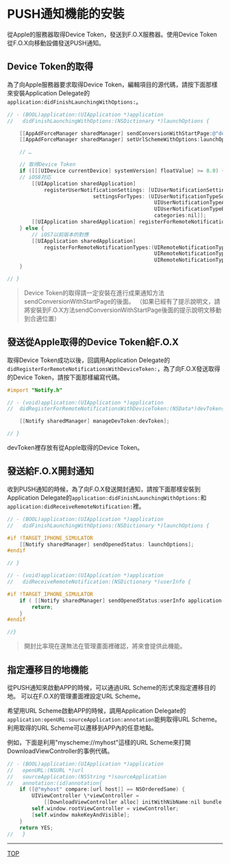 # PUSH通知機能的安裝
從Apple的服務器取得Device Token，發送到F.O.X服務器。使用Device Token從F.O.X向移動設備發送PUSH通知。

## Device Token的取得

為了向Apple服務器要求取得Device Token，編輯項目的源代碼，請按下面那樣來安裝Application Delegate的`application:didFinishLaunchingWithOptions:`。

```objective-c
// - (BOOL)application:(UIApplication *)application
//   didFinishLaunchingWithOptions:(NSDictionary *)launchOptions {

	[[AppAdForceManager sharedManager] sendConversionWithStartPage:@"default"];
	[[AppAdForceManager sharedManager] setUrlSchemeWithOptions:launchOptions];

	// …

	// 取得Device Token
	if ([[[UIDevice currentDevice] systemVersion] floatValue] >= 8.0) {
	// iOS8対応
		[[UIApplication sharedApplication]
			registerUserNotificationSettings: [UIUserNotificationSettings
							settingsForTypes: (UIUserNotificationTypeSound |
												UIUserNotificationTypeAlert |
												UIUserNotificationTypeBadge)
												categories:nil]];
		[[UIApplication sharedApplication] registerForRemoteNotifications];
	} else {
		// iOS7以前版本的對應
		[[UIApplication sharedApplication]
			registerForRemoteNotificationTypes:(UIRemoteNotificationTypeBadge |
												UIRemoteNotificationTypeSound |
												UIRemoteNotificationTypeAlert)];
	}

// }
```

> Device Token的取得請一定安裝在進行成果通知方法sendConversionWithStartPage的後面。
（如果已經有了提示說明文，請將安裝到F.O.X方法sendConversionWithStartPage後面的提示說明文移動到合適位置）

## 發送從Apple取得的Device Token給F.O.X

取得Device Token成功以後，回調用Application Delegate的`didRegisterForRemoteNotificationsWithDeviceToken:`，為了向F.O.X發送取得的Device Token，請按下面那樣編寫代碼。


```objective-c
#import "Notify.h"

// - (void)application:(UIApplication *)application
//	didRegisterForRemoteNotificationsWithDeviceToken:(NSData*)devToken{

	[[Notify sharedManager] manageDevToken:devToken];

// }
```
devToken裡存放有從Apple取得的Device Token。

## 發送給F.O.X開封通知

收到PUSH通知的時候，為了向F.O.X發送開封通知，請按下面那樣安裝到Application Delegate的`application:didFinishLaunchingWithOptions:`和`application:didReceiveRemoteNotification:`裡。


```objective-c
// - (BOOL)application:(UIApplication *)application
//   didFinishLaunchingWithOptions:(NSDictionary *)launchOptions {

#if !TARGET_IPHONE_SIMULATOR
	[[Notify sharedManager] sendOpenedStatus: launchOptions];
#endif

// }
```

```objective-c
// - (void)application:(UIApplication *)application
//	 didReceiveRemoteNotification:(NSDictionary *)userInfo {

#if !TARGET_IPHONE_SIMULATOR
	if ( [[Notify sharedManager] sendOpenedStatus:userInfo application:application] ) {
		return;
	}
#endif

//}
```

> 開封比率現在還無法在管理畫面裡確認，將來會提供此機能。


## 指定遷移目的地機能

從PUSH通知來啟動APP的時候，可以通過URL Scheme的形式來指定遷移目的地。
可以在F.O.X的管理畫面裡設定URL Scheme。

希望用URL Scheme啟動APP的時候，調用Application Delegate的`application:openURL:sourceApplication:annotation`能夠取得URL Scheme。利用取得的URL Scheme可以遷移到APP內的任意地點。

例如，下面是利用"myscheme://myhost"這樣的URL Scheme來打開DownloadViewController的事例代碼。

```objective-c
// - (BOOL)application:(UIApplication *)application
//   openURL:(NSURL *)url
//   sourceApplication:(NSString *)sourceApplication
//   annotation:(id)annotation{
	if ([@"myhost" compare:[url host]] == NSOrderedSame) {
		UIViewController \*viewController =
			[[DownloadViewController alloc] initWithNibName:nil bundle:nil];
		self.window.rootViewController = viewController;
		[self.window makeKeyAndVisible];
	}
	return YES;
//   }
```

---
[TOP](/lang/ja/README.md)
